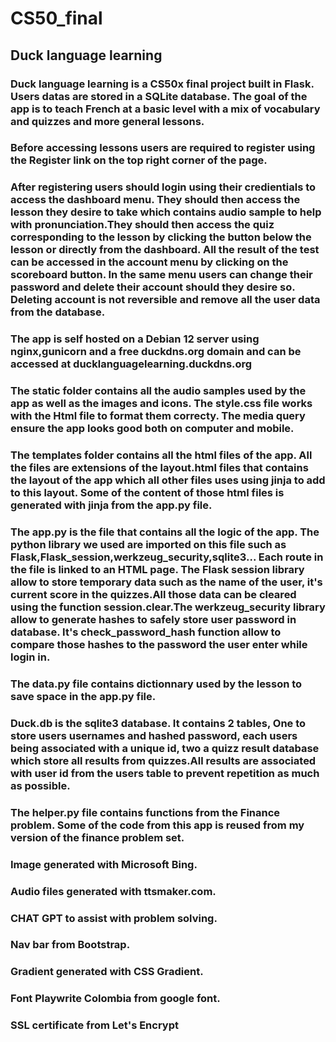 # CS50_final
## Duck language learning


### Duck language learning is a CS50x final project built in Flask. Users datas are stored in a SQLite database. The goal of the app is to teach French at a basic level with a mix of vocabulary and quizzes and more general lessons. 
### Before accessing lessons users are required to register using the Register link on the top right corner of the page.
### After registering users should login using their credientials to access the dashboard menu. They should then access the lesson they desire to take which contains audio sample to help with pronunciation.They should then access the quiz corresponding to the lesson by clicking the button below the lesson or directly from the dashboard. All the result of the test can be accessed in the account menu by clicking on the scoreboard button. In the same menu users can change their password and delete their account should they desire so. Deleting account is not reversible and remove all the user data from the database.

### The app is self hosted on a Debian 12 server using nginx,gunicorn and a free duckdns.org domain and can be accessed at ducklanguagelearning.duckdns.org

### The static folder contains all the audio samples used by the app as well as the images and icons. The style.css file works with the Html file to format them correcty. The media query ensure the app looks good both on computer and mobile.
### The templates folder contains all the html files of the app. All the files are extensions of the layout.html files that contains the layout of the app which all other files uses using jinja to add to this layout. Some of the content of those html files is generated with jinja from the app.py file.
### The app.py is the file that contains all the logic of the app. The python library we used are imported on this file such as Flask,Flask_session,werkzeug_security,sqlite3... Each route in the file is linked to an HTML page. The Flask session library allow to store temporary data such as the name of the user, it's current score in the quizzes.All those data can be cleared using the function session.clear.The werkzeug_security library allow to generate hashes to safely store user password in database. It's check_password_hash function allow to compare those hashes to the password the user enter while login in.

### The data.py file contains dictionnary used by the lesson to save space in the app.py file.
### Duck.db is the sqlite3 database. It contains 2 tables, One to store users usernames and hashed password, each users being associated with a unique id, two a quizz result database which store all results from quizzes.All results are associated with user id from the users table to prevent repetition as much as possible.

### The helper.py file contains functions from the Finance problem. Some of the code from this app is reused from my version of the finance problem set.




### Image generated with Microsoft Bing.
### Audio files generated with ttsmaker.com.
### CHAT GPT to assist with problem solving.
### Nav bar from Bootstrap.
### Gradient generated with CSS Gradient.
### Font Playwrite Colombia from google font.
### SSL certificate from Let's Encrypt